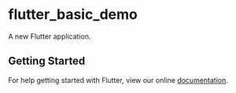 # flutter_basic_demo

A new Flutter application.

## Getting Started

For help getting started with Flutter, view our online
[documentation](https://flutter.io/).

